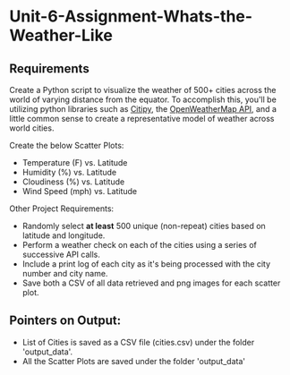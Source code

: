 # Unit-6-Assignment-Whats-the-Weather-Like

## Requirements
Create a Python script to visualize the weather of 500+ cities across the world of varying distance from the equator. To accomplish this, you'll be utilizing python libraries such as [Citipy](https://pypi.python.org/pypi/citipy), the [OpenWeatherMap API](https://openweathermap.org/api), and a little common sense to create a representative model of weather across world cities.


Create the below Scatter Plots:
* Temperature (F) vs. Latitude
* Humidity (%) vs. Latitude
* Cloudiness (%) vs. Latitude
* Wind Speed (mph) vs. Latitude


Other Project Requirements:
* Randomly select **at least** 500 unique (non-repeat) cities based on latitude and longitude.
* Perform a weather check on each of the cities using a series of successive API calls.
* Include a print log of each city as it's being processed with the city number and city name.
* Save both a CSV of all data retrieved and png images for each scatter plot.



## Pointers on Output:
* List of Cities is saved as a CSV file (cities.csv) under the folder 'output_data'.
* All the Scatter Plots are saved under the folder 'output_data'

